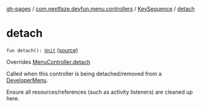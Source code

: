 [gh-pages](../../index.md) / [com.nextfaze.devfun.menu.controllers](../index.md) / [KeySequence](index.md) / [detach](./detach.md)

# detach

`fun detach(): `[`Unit`](https://kotlinlang.org/api/latest/jvm/stdlib/kotlin/-unit/index.html) [(source)](https://github.com/NextFaze/dev-fun/tree/master/devfun-menu/src/main/java/com/nextfaze/devfun/menu/controllers/Sequence.kt#L71)

Overrides [MenuController.detach](../../com.nextfaze.devfun.menu/-menu-controller/detach.md)

Called when this controller is being detached/removed from a [DeveloperMenu](../../com.nextfaze.devfun.menu/-developer-menu/index.md).

Ensure all resources/references (such as activity listeners) are cleaned up here.

